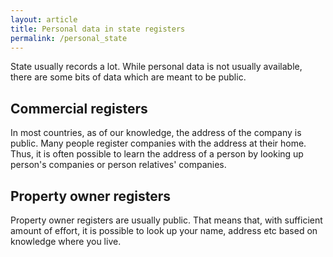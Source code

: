 ```yaml
---
layout: article
title: Personal data in state registers
permalink: /personal_state
---
```


State usually records a lot. While personal data is not usually available, there are some bits of data which are meant to be public.


## Commercial registers

In most countries, as of our knowledge, the address of the company is public. Many people register companies with the address at their home. Thus, it is often possible to learn the address of a person by looking up person's companies or person relatives' companies.

## Property owner registers

Property owner registers are usually public. That means that, with sufficient amount of effort, it is possible to look up your name, address etc based on knowledge where you live.
